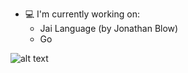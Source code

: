 <!--![GitHub WidgetBox](https://github-widgetbox.vercel.app/api/profile?username=geox25&data=followers,repositories,stars,commits&theme=darkmode)
![GitHub WidgetBox](https://github-widgetbox.vercel.app/api/skills?languages=cpp,kotlin,java,c,html,css,js,lua,json,yaml,bash&theme=darkmode)
-->
- 💻 I'm currently working on:
  - Jai Language (by Jonathan Blow)
  - Go

 
![alt text](https://raw.githubusercontent.com/egonelbre/gophers/refs/heads/master/.thumb/icon/gotham-3x.png)

<!--
![Github Statistics](https://github-readme-stats.vercel.app/api?username=geox25&theme=dark)

![Language Statistics](https://github-readme-stats.vercel.app/api/top-langs/?username=geox25&theme=dark&layout=compact)
-->
